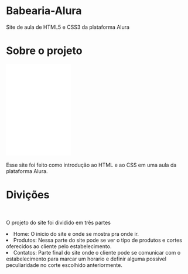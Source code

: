 # Babearia-Alura
Site de aula de HTML5 e CSS3 da plataforma Alura
<h1 text-aligh="center">Sobre o projeto</h1>
<img src="logo-branco.png">
  <p>Esse site foi feito como introdução ao HTML e ao CSS em uma aula da plataforma Alura.</p>

  
  <h1>Divições</h1>
  <img src="">
  <p>O projeto do site foi dividido em três partes</p>
  <li>Home: O inicio do site e onde se mostra pra onde ir.</li>
  <li>Produtos: Nessa parte do site pode se ver o tipo de produtos e cortes oferecidos ao cliente pelo estabelecimento.</li>
  <li>Contatos: Parte final do site onde o cliente pode se comunicar com o estabelecimento para marcar um horario
      e definir alguma possivel peculiaridade no corte escolhido anteriormente.</li>
